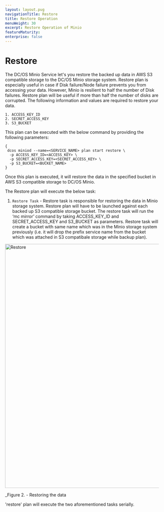 ```yaml
---
layout: layout.pug
navigationTitle: Restore
title: Restore Operation
menuWeight: 30
excerpt: Restore Operation of Minio
featureMaturity:
enterprise: false
---
```


# Restore

The DC/OS Minio Service let's you restore the backed up data in AWS S3 compatible storage to the DC/OS Minio storage system. Restore plan is especially useful in case if Disk failure/Node failure prevents you from accessing your data. However, Minio is resilient to half the number of Disk failures. Restore plan will be useful if more than half the number of disks are corrupted. 
The following information and values are required to restore your data.

    1. ACCESS_KEY_ID
    2. SECRET_ACCESS_KEY  
    3. S3_BUCKET
    
 This plan can be executed with the below command by providing the following parameters:

```shell
{
 dcos miniod --name=<SERVICE_NAME> plan start restore \
  -p ACCESS_KEY_ID=<ACCESS_KEY> \
  -p SECRET_ACCESS_KEY=<SECRET_ACCESS_KEY> \
  -p S3_BUCKET=<BUCKET_NAME>
}
````

Once this plan is executed, it will restore the data in the specified bucket in AWS S3 compatible storage to DC/OS Minio.

The Restore plan will execute the below task:

1. `Restore Task` -  Restore task is responsible for restoring the data in Minio storage system. Restore plan will have to be launched against each backed up S3 compatible storage bucket. The restore task will run the ‘mc mirror’ command by taking ACCESS_KEY_ID and SECRET_ACCESS_KEY and S3_BUCKET as parameters. Restore task will create a bucket with same name which was in the Minio storage system previously (i.e. it will drop the prefix service name from the bucket which was attached in S3 compatibale storage while backup plan).

[<img src="../../img/Restore.png" alt="Restore" width="800"/>](../img/Restore.png)

   _Figure 2. - Restoring the data
   
'restore' plan will execute the two aforementioned tasks serially. 


